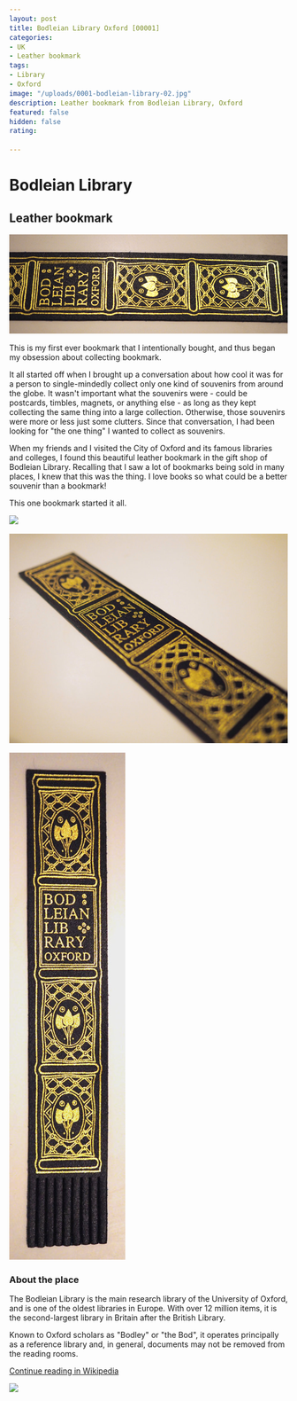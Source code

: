 ```yaml
---
layout: post
title: Bodleian Library Oxford [00001]
categories:
- UK
- Leather bookmark
tags:
- Library
- Oxford
image: "/uploads/0001-bodleian-library-02.jpg"
description: Leather bookmark from Bodleian Library, Oxford
featured: false
hidden: false
rating: 

---
```

# Bodleian Library

## Leather bookmark

![](/uploads/0001-bodleian-library-02.jpg)

This is my first ever bookmark that I intentionally bought, and thus began my obsession about collecting bookmark.

It all started off when I brought up a conversation about how cool it was for a person to single-mindedly collect only one kind of souvenirs from around the globe. It wasn't important what the souvenirs were - could be postcards, timbles, magnets, or anything else - as long as they kept collecting the same thing into a large collection. Otherwise, those souvenirs were more or less just some clutters. Since that conversation, I had been looking for "the one thing" I wanted to collect as souvenirs.

When my friends and I visited the City of Oxford and its famous libraries and colleges, I found this beautiful leather bookmark in the gift shop of Bodleian Library. Recalling that I saw a lot of bookmarks being sold in many places, I knew that this was the thing. I love books so what could be a better souvenir than a bookmark!

This one bookmark started it all.

![](https://upload.wikimedia.org/wikipedia/commons/7/74/The_Tower_of_the_Five_Orders_Oxford.jpg)

![](/uploads/0001-bodleian-library-03.jpg)

![](/uploads/0001-bodleian-library-01.jpg)

### About the place

The Bodleian Library is the main research library of the University of Oxford, and is one of the oldest libraries in Europe. With over 12 million items, it is the second-largest library in Britain after the British Library. 

Known to Oxford scholars as "Bodley" or "the Bod", it operates principally as a reference library and, in general, documents may not be removed from the reading rooms.

[Continue reading in Wikipedia](https://en.wikipedia.org/wiki/Bodleian_Library)

![](https://upload.wikimedia.org/wikipedia/commons/0/0c/Bodleian_from_Radcliffe_Square.jpg)